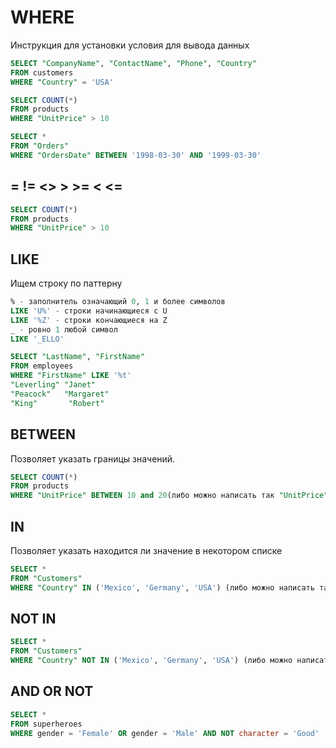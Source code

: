 # WHERE
 Инструкция для установки условия для вывода данных
```sql
SELECT "CompanyName", "ContactName", "Phone", "Country"
FROM customers
WHERE "Country" = 'USA'

SELECT COUNT(*)
FROM products
WHERE "UnitPrice" > 10

SELECT *
FROM "Orders"
WHERE "OrdersDate" BETWEEN '1998-03-30' AND '1999-03-30'
```

## = != <> > >= < <=
```sql
SELECT COUNT(*)
FROM products
WHERE "UnitPrice" > 10
```

## LIKE
Ищем строку по паттерну
```sql
% - заполнитель означающий 0, 1 и более символов 
LIKE 'U%' - строки начинающиеся с U
LIKE '%Z' - строки кончающиеся на Z
_ - ровно 1 любой символ
LIKE '_ELLO'

SELECT "LastName", "FirstName"
FROM employees
WHERE "FirstName" LIKE '%t'
"Leverling"	"Janet"
"Peacock"	"Margaret"
"King"	     "Robert"
```

## BETWEEN 
Позволяет указать границы значений.

```sql
SELECT COUNT(*)
FROM products
WHERE "UnitPrice" BETWEEN 10 and 20(либо можно написать так "UnitPrice" >= 10 AND "UnitPrice" <= 20 )
```

## IN
Позволяет указать находится ли значение в некотором списке
```sql
SELECT *
FROM "Customers"
WHERE "Country" IN ('Mexico', 'Germany', 'USA') (либо можно написать так "Country" = 'Mexico' OR "Country" = 'Germany' OR "Country" = 'USA')
```

## NOT IN
```sql
SELECT *
FROM "Customers"
WHERE "Country" NOT IN ('Mexico', 'Germany', 'USA') (либо можно написать так "Country" != 'Mexico' AND "Country" != 'Germany' AND "Country" != 'USA')
```

## AND OR NOT
```sql
SELECT *
FROM superheroes
WHERE gender = 'Female' OR gender = 'Male' AND NOT character = 'Good'
```